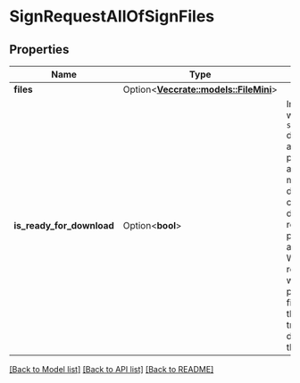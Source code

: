 # SignRequestAllOfSignFiles

## Properties

Name | Type | Description | Notes
------------ | ------------- | ------------- | -------------
**files** | Option<[**Vec<crate::models::FileMini>**](File--Mini.md)> |  | [optional]
**is_ready_for_download** | Option<**bool**> | Indicates whether the `sign_files` documents are processing and the PDFs may be out of date. A change to any document requires processing on all `sign_files`. We recommended waiting until processing is finished (and this value is true) before downloading the PDFs. | [optional]

[[Back to Model list]](../README.md#documentation-for-models) [[Back to API list]](../README.md#documentation-for-api-endpoints) [[Back to README]](../README.md)


